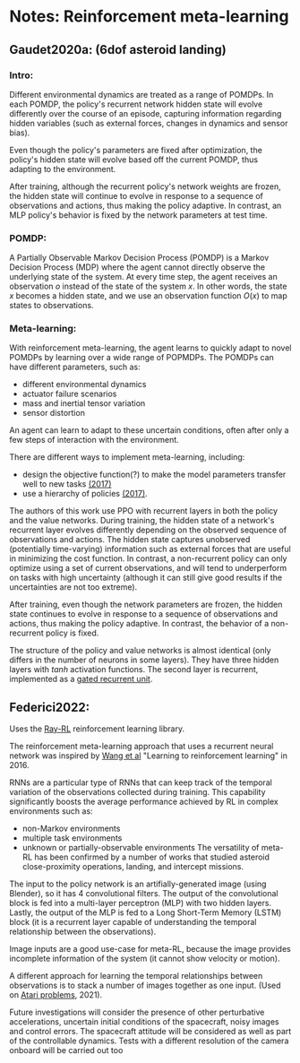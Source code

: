 # Notes: Reinforcement meta-learning

## Gaudet2020a: (6dof asteroid landing)
### Intro:
Different environmental dynamics are treated as a range of POMDPs. 
In each POMDP, the policy's recurrent network hidden state will evolve differently over the course of an episode, 
capturing information regarding hidden variables (such as external forces, changes in dynamics and sensor bias). 

Even though the policy's parameters are fixed after optimization, the policy's hidden state will evolve based off the 
current POMDP, thus adapting to the environment.

After training, although the recurrent policy's network weights are frozen, the hidden state will continue to evolve 
in response to a sequence of observations and actions, thus making the policy adaptive. In contrast, an MLP policy's 
behavior is fixed by the network parameters at test time.

### POMDP:
A Partially Observable Markov Decision Process (POMDP) is a Markov Decision Process (MDP) where the agent cannot 
directly observe the underlying state of the system. At every time step, the agent receives an observation $o$ instead of the state of the system $x$.
In other words, the state $x$ becomes a hidden state, and we use an observation function $O(x)$ to map states to observations.

### Meta-learning:
With reinforcement meta-learning, the agent learns to quickly adapt to novel POMDPs by learning over a wide range of POPMDPs. 
The POMDPs can have different parameters, such as:
- different environmental dynamics
- actuator failure scenarios
- mass and inertial tensor variation
- sensor distortion

An agent can learn to adapt to these uncertain conditions, often after only a few steps of interaction with the environment.

There are different ways to implement meta-learning, including:
- design the objective function(?) to make the model parameters transfer well to new tasks [(2017)](https://arxiv.org/abs/1703.03400)
- use a hierarchy of policies [(2017)](https://arxiv.org/abs/1710.09767).

The authors of this work use PPO with recurrent layers in both the policy and the value networks. During training, the 
hidden state of a network's recurrent layer evolves differently depending on the observed sequence of observations and actions. 
The hidden state captures unobserved (potentially time-varying) information such as external forces that are useful in minimizing the cost function. 
In contrast, a non-recurrent policy can only optimize using a set of current observations, and will tend to underperform on tasks with high uncertainty 
(although it can still give good results if the uncertainties are not too extreme).

After training, even though the network parameters are frozen, the hidden state continues to evolve in response to a sequence of observations and actions, 
thus making the policy adaptive. In contrast, the behavior of a non-recurrent policy is fixed.

The structure of the policy and value networks is almost identical (only differs in the number of neurons in some layers). 
They have three hidden layers with *tanh* activation functions. The second layer is recurrent, implemented as a [gated recurrent unit](http://proceedings.mlr.press/v37/chung15.html).

## Federici2022:
Uses the [Ray-RL](https://docs.ray.io/en/master/rllib/index.html) reinforcement learning library.

The reinforcement meta-learning approach that uses a recurrent neural network was inspired by 
[Wang et al](https://arxiv.org/pdf/1611.05763.pdf) "Learning to reinforcement learning" in 2016.

RNNs are a particular type of RNNs that can keep track of the temporal variation of the observations collected during training. 
This capability significantly boosts the average performance achieved by RL in complex environments such as:
- non-Markov environments
- multiple task environments
- unknown or partially-observable environments
The versatility of meta-RL has been confirmed by a number of works that studied asteroid close-proximity operations, landing, and intercept missions.

The input to the policy network is an artifially-generated image (using Blender), so it has 4 convolutional filters. 
The output of the convolutional block is fed into a multi-layer perceptron (MLP) with two hidden layers. 
Lastly, the output of the MLP is fed to a Long Short-Term Memory (LSTM) block (it is a recurrent layer capable of understanding the temporal relationship between the observations).

Image inputs are a good use-case for meta-RL, because the image provides incomplete information of the system (it cannot show velocity or motion).

A different approach for learning the temporal relationships between observations is to stack a number of images together as one input. 
(Used on [Atari problems](https://doi.org/10.1109/SCC49971.2021), 2021).

Future investigations will consider the presence of other perturbative accelerations, uncertain initial conditions
of the spacecraft, noisy images and control errors. The spacecraft attitude will be considered as well as part of the controllable dynamics. Tests with a different resolution of the camera onboard will be carried out too